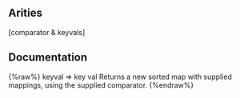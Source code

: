 ## Arities
[comparator & keyvals]

## Documentation
{%raw%}
keyval => key val
  Returns a new sorted map with supplied mappings, using the supplied comparator.
{%endraw%}
